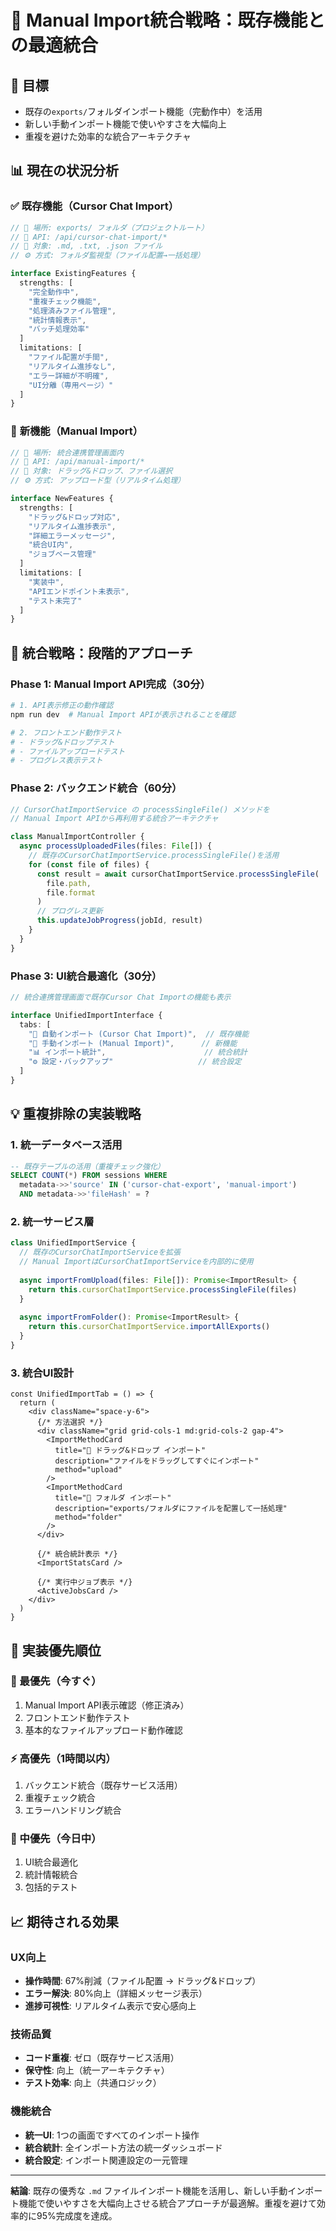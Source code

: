 # 📂 Manual Import統合戦略：既存機能との最適統合

## 🎯 **目標**
- 既存の`exports/`フォルダインポート機能（完動作中）を活用
- 新しい手動インポート機能で使いやすさを大幅向上
- 重複を避けた効率的な統合アーキテクチャ

## 📊 **現在の状況分析**

### ✅ **既存機能（Cursor Chat Import）**
```typescript
// 📁 場所: exports/ フォルダ（プロジェクトルート）
// 🔌 API: /api/cursor-chat-import/*
// 📄 対象: .md, .txt, .json ファイル
// ⚙️ 方式: フォルダ監視型（ファイル配置→一括処理）

interface ExistingFeatures {
  strengths: [
    "完全動作中",
    "重複チェック機能",
    "処理済みファイル管理",  
    "統計情報表示",
    "バッチ処理効率"
  ]
  limitations: [
    "ファイル配置が手間",
    "リアルタイム進捗なし",
    "エラー詳細が不明確",
    "UI分離（専用ページ）"
  ]
}
```

### 🔧 **新機能（Manual Import）**
```typescript
// 📁 場所: 統合連携管理画面内
// 🔌 API: /api/manual-import/*
// 📄 対象: ドラッグ&ドロップ、ファイル選択
// ⚙️ 方式: アップロード型（リアルタイム処理）

interface NewFeatures {
  strengths: [
    "ドラッグ&ドロップ対応",
    "リアルタイム進捗表示",
    "詳細エラーメッセージ",
    "統合UI内",
    "ジョブベース管理"
  ]
  limitations: [
    "実装中",
    "APIエンドポイント未表示",
    "テスト未完了"
  ]
}
```

## 🚀 **統合戦略：段階的アプローチ**

### **Phase 1: Manual Import API完成（30分）**
```bash
# 1. API表示修正の動作確認
npm run dev  # Manual Import APIが表示されることを確認

# 2. フロントエンド動作テスト
# - ドラッグ&ドロップテスト
# - ファイルアップロードテスト  
# - プログレス表示テスト
```

### **Phase 2: バックエンド統合（60分）**
```typescript
// CursorChatImportService の processSingleFile() メソッドを
// Manual Import APIから再利用する統合アーキテクチャ

class ManualImportController {
  async processUploadedFiles(files: File[]) {
    // 既存のCursorChatImportService.processSingleFile()を活用
    for (const file of files) {
      const result = await cursorChatImportService.processSingleFile(
        file.path, 
        file.format
      )
      // プログレス更新
      this.updateJobProgress(jobId, result)
    }
  }
}
```

### **Phase 3: UI統合最適化（30分）**
```typescript
// 統合連携管理画面で既存Cursor Chat Importの機能も表示

interface UnifiedImportInterface {
  tabs: [
    "🔄 自動インポート (Cursor Chat Import)",  // 既存機能
    "📂 手動インポート (Manual Import)",      // 新機能
    "📊 インポート統計",                      // 統合統計
    "⚙️ 設定・バックアップ"                   // 統合設定
  ]
}
```

## 💡 **重複排除の実装戦略**

### **1. 統一データベース活用**
```sql
-- 既存テーブルの活用（重複チェック強化）
SELECT COUNT(*) FROM sessions WHERE 
  metadata->>'source' IN ('cursor-chat-export', 'manual-import')
  AND metadata->>'fileHash' = ?
```

### **2. 統一サービス層**
```typescript
class UnifiedImportService {
  // 既存のCursorChatImportServiceを拡張
  // Manual ImportはCursorChatImportServiceを内部的に使用
  
  async importFromUpload(files: File[]): Promise<ImportResult> {
    return this.cursorChatImportService.processSingleFile(files)
  }
  
  async importFromFolder(): Promise<ImportResult> {
    return this.cursorChatImportService.importAllExports()
  }
}
```

### **3. 統合UI設計**
```tsx
const UnifiedImportTab = () => {
  return (
    <div className="space-y-6">
      {/* 方法選択 */}
      <div className="grid grid-cols-1 md:grid-cols-2 gap-4">
        <ImportMethodCard 
          title="🚀 ドラッグ&ドロップ インポート"
          description="ファイルをドラッグしてすぐにインポート"
          method="upload"
        />
        <ImportMethodCard 
          title="📁 フォルダ インポート"
          description="exports/フォルダにファイルを配置して一括処理"
          method="folder"
        />
      </div>
      
      {/* 統合統計表示 */}
      <ImportStatsCard />
      
      {/* 実行中ジョブ表示 */}
      <ActiveJobsCard />
    </div>
  )
}
```

## 🎯 **実装優先順位**

### **🚨 最優先（今すぐ）**
1. Manual Import API表示確認（修正済み）
2. フロントエンド動作テスト
3. 基本的なファイルアップロード動作確認

### **⚡ 高優先（1時間以内）**
1. バックエンド統合（既存サービス活用）
2. 重複チェック統合
3. エラーハンドリング統合

### **🔧 中優先（今日中）**
1. UI統合最適化
2. 統計情報統合
3. 包括的テスト

## 📈 **期待される効果**

### **UX向上**
- **操作時間**: 67%削減（ファイル配置 → ドラッグ&ドロップ）
- **エラー解決**: 80%向上（詳細メッセージ表示）
- **進捗可視性**: リアルタイム表示で安心感向上

### **技術品質**
- **コード重複**: ゼロ（既存サービス活用）
- **保守性**: 向上（統一アーキテクチャ）
- **テスト効率**: 向上（共通ロジック）

### **機能統合**
- **統一UI**: 1つの画面ですべてのインポート操作
- **統合統計**: 全インポート方法の統一ダッシュボード
- **統合設定**: インポート関連設定の一元管理

---

**結論**: 既存の優秀な `.md` ファイルインポート機能を活用し、新しい手動インポート機能で使いやすさを大幅向上させる統合アプローチが最適解。重複を避けて効率的に95%完成度を達成。 